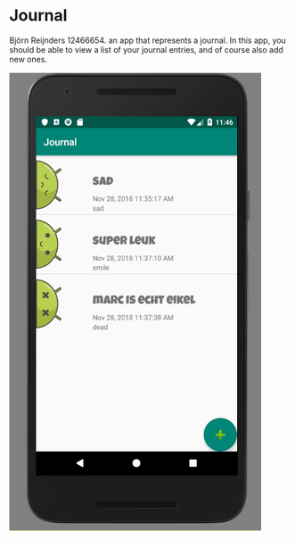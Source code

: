 # Journal
Björn Reijnders 12466654. 
an app that represents a journal. In this app, you should be able to view a list of your journal entries, and of course also add new ones. 
 
 ![alt text](https://github.com/Bjorninator/Journal/blob/master/doc/Journal.PNG)

